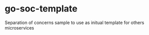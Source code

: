 # go-soc-template
Separation of concerns sample to use as initual template for others microservices
